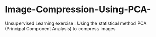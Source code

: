# Image-Compression-Using-PCA-
Unsupervised Learning exercise : Using the statistical method PCA (Principal Component Analysis) to compress images
